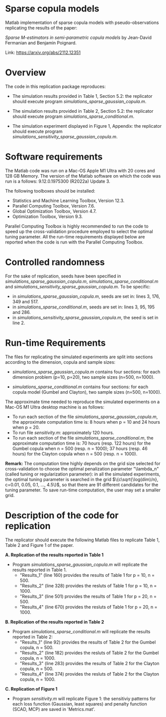 # Sparse copula models

Matlab implementation of sparse copula models with pseudo-observations replicating the results of the paper:

*Sparse M-estimators in semi-parametric copula models* by Jean-David Fermanian and Benjamin Poignard.

Link: https://arxiv.org/abs/2112.12351


# Overview

The code in this replication package reproduces:

- The simulation results provided in Table 1, Section 5.2: the replicator should execute program *simulations_sparse_gaussian_copula.m*.  

- The simulation results provided in Table 2, Section 5.2: the replicator should execute program *simulations_sparse_conditional.m*.  

- The simulation experiment displayed in Figure 1, Appendix: the replicator should execute program *simulations_sensitivity_sparse_gaussian_copula.m*.  

# Software requirements

The Matlab code was run on a Mac-OS Apple M1 Ultra with 20 cores and 128 GB Memory. The version of the Matlab software on which the code was run is a follows: 9.12.0.1975300 (R2022a) Update 3. 

The following toolboxes should be installed:

- Statistics and Machine Learning Toolbox, Version 12.3.
- Parallel Computing Toolbox, Version 7.6.
- Global Optimization Toolbox, Version 4.7.
- Optimization Toolbox, Version 9.3.

Parallel Computing Toolbox is highly recommended to run the code to speed up the cross-validation procedure employed to select the optimal tuning parameter. All the run-time requirements displayed below are reported when the code is run with the Parallel Computing Toolbox.

# Controlled randomness

For the sake of replication, seeds have been specified in *simulations_sparse_gaussian_copula.m*, *simulations_sparse_conditional.m* and *simulations_sensitivity_sparse_gaussian_copula.m*. To be specific:
- in *simulations_sparse_gaussian_copula.m*, seeds are set in: lines 3, 176, 349 and 517.
- in *simulations_sparse_conditional.m*, seeds are set in: lines 3, 95, 195 and 286.
- in *simulations_sensitivity_sparse_gaussian_copula.m*, the seed is set in line 2.

# Run-time Requirements

The files for replicating the simulated experiments are split into sections according to the dimension, copula and sample sizes:

- *simulations_sparse_gaussian_copula.m* contains four sections: for each dimension problem (p=10, p=20), two sample sizes (n=500, n=1000).

- *simulations_sparse_conditional.m* contains four sections: for each copula model (Gumbel and Clayton), two sample sizes (n=500, n=1000).

The approximate time needed to reproduce the simulated experiments on a Mac-OS M1 Ultra desktop machine is as follows:

- To run each section of the file *simulations_sparse_gaussian_copula.m*, the approximate computation time is: 8 hours when p = 10 and 24 hours when p = 20. 
- To run file *sensitivity.m*: approximately 120 hours.
- To run each section of the file *simulations_sparse_conditional.m*, the approximate computation time is: 70 hours (resp. 122 hours) for the Gumbel copula when n = 500 (resp. n = 1000); 37 hours (resp. 46 hours) for the Clayton copula when n = 500 (resp. n = 1000).

**Remark:** The computation time highly depends on the grid size selected for cross-validation to choose the optimal penalization parameter "\lambda_n" (called tuning or regularization parameter): in all the simulated experiments, the optimal tuning parameter is searched in the grid $\{c\sqrt{\log(dim)/n}, c=0.01, 0.05, 0.1, ..., 4.5\}$, so that there are $91$ different candidates for the tuning parameter.
To save run-time computation, the user may set a smaller grid.

# Description of the code for replication

The replicator should execute the following Matlab files to replicate Table 1, Table 2 and Figure 1 of the paper.

**A. Replication of the results reported in Table 1**

- Program *simulations_sparse_gaussian_copula.m* will replicate the results reported in Table 1. 
  - "Results_1" (line 160) provides the results of Table 1 for p = 10, n = 500.
  - "Results_2" (line 328) provides the resluts of Table 1 for p = 10, n = 1000.
  - "Results_3" (line 501) provides the results of Table 1 for p = 20, n = 500.
  - "Results_4" (line 670) provides the resluts of Table 1 for p = 20, n = 1000.

**B. Replication of the results reported in Table 2**

- Program *simulations_sparse_conditional.m* will replicate the results reported in Table 2:
  - "Results_1" (line 92) provides the results of Table 2 for the Gumbel copula, n = 500.
  - "Results_2" (line 182) provides the resluts of Table 2 for the Gumbel copula, n = 1000.
  - "Results_3" (line 283) provides the results of Table 2 for the Clayton copula, n = 500.
  - "Results_4" (line 374) provides the resluts of Table 2 for the Clayton copula, n = 1000.

**C. Replication of Figure 1**

- Program *sensitivity.m* will replicate Figure 1: the sensitiviy patterns for each loss function (Gaussian, least squares) and penalty function (SCAD, MCP) are saved in 'Metrics.mat'.
